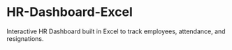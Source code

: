 # HR-Dashboard-Excel
Interactive HR Dashboard built in Excel to track employees, attendance, and resignations.
